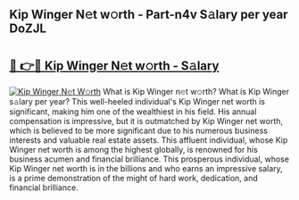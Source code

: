 ## Kip Winger N𝚎t w𝚘rth - Part-n4v S𝚊lary per year DoZJL

# <h2><a href="http://gc0k8xz.nevu.top/?p=Kip+Winger">🔗 👉🔴 Kip Winger N𝚎t w𝚘rth - S𝚊lary</a></h2>

[![Kip Winger N𝚎t W𝚘rth](https://i.imgur.com/Oavwk0R.jpeg)](http://gc0k8xz.nevu.top/?p=Kip+Winger)
What is Kip Winger n𝚎t w𝚘rth? What is Kip Winger s𝚊lary per year?
This well-heeled individual's Kip Winger net worth is significant, making him one of the wealthiest in his field. His annual compensation is impressive, but it is outmatched by Kip Winger net worth, which is believed to be more significant due to his numerous business interests and valuable real estate assets. This affluent individual, whose Kip Winger net worth is among the highest globally, is renowned for his business acumen and financial brilliance. This prosperous individual, whose Kip Winger net worth is in the billions and who earns an impressive salary, is a prime demonstration of the might of hard work, dedication, and financial brilliance.
